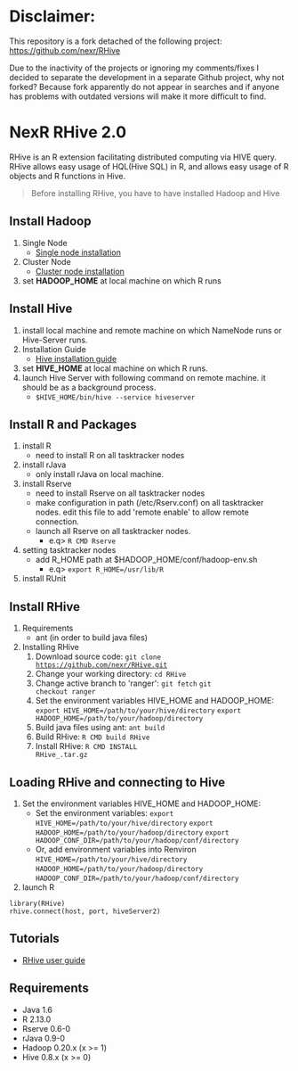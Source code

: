 Disclaimer:
================

This repository is a fork detached of the following project: https://github.com/nexr/RHive


Due to the inactivity of the projects or ignoring my comments/fixes I decided to separate the development in a separate Github project, why not forked? Because fork apparently do not appear in searches and if anyone has problems with outdated versions will make it more difficult to find.

NexR RHive 2.0
================

  RHive is an R extension facilitating distributed computing via HIVE query.
  RHive allows easy usage of HQL(Hive SQL) in R, and allows easy usage of R objects and R functions in Hive.

> Before installing RHive, you have to have installed Hadoop and Hive

## Install Hadoop
1. Single Node
    - [Single node installation](http://hadoop.apache.org/docs/current/hadoop-project-dist/hadoop-common/SingleCluster.html)
2. Cluster Node
    - [Cluster node installation](http://hadoop.apache.org/docs/current/hadoop-project-dist/hadoop-common/ClusterSetup.html)
3. set **HADOOP_HOME** at local machine on which R runs

## Install Hive
1. install local machine and remote machine on which NameNode runs or Hive-Server runs.
2. Installation Guide 
    - [Hive installation guide](https://cwiki.apache.org/confluence/display/Hive/GettingStarted#GettingStarted-InstallationandConfiguration)
3. set **HIVE_HOME** at local machine on which R runs.
4. launch Hive Server with following command on remote machine. it should be as a background process.
    - <code>$HIVE_HOME/bin/hive --service hiveserver</code>

## Install R and Packages
1. install R
    - need to install R on all tasktracker nodes
2. install rJava
    - only install rJava on local machine.
3. install Rserve
    - need to install Rserve on all tasktracker nodes
    - make configuration in path (/etc/Rserv.conf) on all tasktracker nodes.
         edit this file to add 'remote enable' to allow remote connection.
    - launch all Rserve on all tasktracker nodes.
        - e.q> <code>R CMD Rserve</code>
4. setting tasktracker nodes
    - add R_HOME path at $HADOOP_HOME/conf/hadoop-env.sh
        - e.q> <code>export R_HOME=/usr/lib/R</code>
5. install RUnit

## Install RHive
1. Requirements
    - ant (in order to build java files)
2. Installing RHive
    1. Download source code: <code>git clone https://github.com/nexr/RHive.git</code>
    2. Change your working directory: <code>cd RHive</code> 
    3. Change active branch to 'ranger': <code>git fetch</code> <code>git checkout ranger</code> 
    4. Set the environment variables HIVE_HOME and HADOOP_HOME:
        <code>export HIVE_HOME=/path/to/your/hive/directory</code>
        <code>export HADOOP_HOME=/path/to/your/hadoop/directory</code>
    5. Build java files using ant: <code>ant build</code>
    6. Build RHive: <code>R CMD build RHive</code>
    7. Install RHive: <code>R CMD INSTALL RHive_<VERSION>.tar.gz</code>

## Loading RHive and connecting to Hive
1. Set the environment variables HIVE_HOME and HADOOP_HOME:
    - Set the environment variables:
        <code>export HIVE_HOME=/path/to/your/hive/directory</code>
        <code>export HADOOP_HOME=/path/to/your/hadoop/directory</code>
        <code>export HADOOP_CONF_DIR=/path/to/your/hadoop/conf/directory</code>
    - Or, add environment variables into Renviron
        <code>HIVE_HOME=/path/to/your/hive/directory</code>
        <code>HADOOP_HOME=/path/to/your/hadoop/directory</code>
        <code>HADOOP_CONF_DIR=/path/to/your/hadoop/conf/directory</code>
2. launch R
<pre><code>library(RHive)
rhive.connect(host, port, hiveServer2)</code></pre>
  
## Tutorials
- [RHive user guide](https://github.com/nexr/RHive/wiki/User-Guide)

## Requirements
- Java 1.6
- R 2.13.0
- Rserve 0.6-0
- rJava 0.9-0
- Hadoop 0.20.x (x >= 1)
- Hive 0.8.x (x >= 0)

